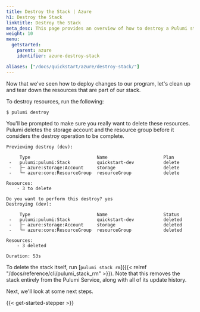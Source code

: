 ```yaml
---
title: Destroy the Stack | Azure
h1: Destroy the Stack
linktitle: Destroy the Stack
meta_desc: This page provides an overview of how to destroy a Pulumi stack of an Azure project.
weight: 10
menu:
  getstarted:
    parent: azure
    identifier: azure-destroy-stack

aliases: ["/docs/quickstart/azure/destroy-stack/"]
---
```


Now that we've seen how to deploy changes to our program, let's clean up and tear down the resources that are part of our stack.

To destroy resources, run the following:

```bash
$ pulumi destroy
```

You'll be prompted to make sure you really want to delete these resources. Pulumi deletes the storage account and the resource group before it considers the destroy operation to be complete.

```
Previewing destroy (dev):

     Type                         Name                     Plan
 -   pulumi:pulumi:Stack          quickstart-dev           delete
 -   ├─ azure:storage:Account     storage                  delete
 -   └─ azure:core:ResourceGroup  resourceGroup            delete

Resources:
    - 3 to delete

Do you want to perform this destroy? yes
Destroying (dev):

     Type                         Name                     Status
 -   pulumi:pulumi:Stack          quickstart-dev           deleted
 -   ├─ azure:storage:Account     storage                  deleted
 -   └─ azure:core:ResourceGroup  resourceGroup            deleted

Resources:
    - 3 deleted

Duration: 53s
```

To delete the stack itself, run [`pulumi stack rm`]({{< relref
"/docs/reference/cli/pulumi_stack_rm" >}}). Note that this removes the stack
entirely from the Pulumi Service, along with all of its update history.

Next, we'll look at some next steps.

{{< get-started-stepper >}}
